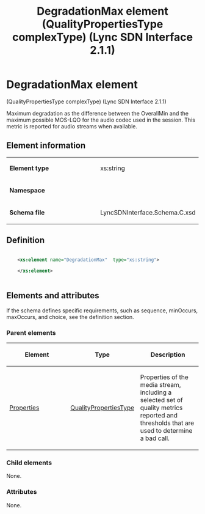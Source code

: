 ﻿---
title: DegradationMax element (QualityPropertiesType complexType) (Lync SDN Interface 2.1.1)
TOCTitle: DegradationMax element
ms:assetid: 29a98660-0032-4ec7-c609-020eec2e639a
ms:mtpsurl: https://msdn.microsoft.com/en-us/library/Dn912708(v=office.15)
ms:contentKeyID: 64126878
ms.date: 02/16/2015
mtps_version: v=office.15
dev_langs:
- xml
---

# DegradationMax element 

(QualityPropertiesType complexType) (Lync SDN Interface 2.1.1)

Maximum degradation as the difference between the OverallMin and the maximum possible MOS-LQO for the audio codec used in the session. This metric is reported for audio streams when available.

## Element information

<table>
<colgroup>
<col style="width: 50%" />
<col style="width: 50%" />
</colgroup>
<tbody>
<tr class="odd">
<td><p><strong>Element type</strong></p></td>
<td><p>xs:string</p></td>
</tr>
<tr class="even">
<td><p><strong>Namespace</strong></p></td>
<td><p></p></td>
</tr>
<tr class="odd">
<td><p><strong>Schema file</strong></p></td>
<td><p>LyncSDNInterface.Schema.C.xsd</p></td>
</tr>
</tbody>
</table>


## Definition

```xml

    <xs:element name="DegradationMax"  type="xs:string">
    
    </xs:element>
  
```

## Elements and attributes

If the schema defines specific requirements, such as sequence, minOccurs, maxOccurs, and choice, see the definition section.

### Parent elements

<table>
<colgroup>
<col style="width: 33%" />
<col style="width: 33%" />
<col style="width: 33%" />
</colgroup>
<thead>
<tr class="header">
<th><p>Element</p></th>
<th><p>Type</p></th>
<th><p>Description</p></th>
</tr>
</thead>
<tbody>
<tr class="odd">
<td><p><a href="properties-element-qualitytype-complextype-lync-sdn-interface-2-1-1.md">Properties</a></p></td>
<td><p><a href="qualitypropertiestype-complextype-lync-sdn-interface-2-1-1.md">QualityPropertiesType</a></p></td>
<td><p>Properties of the media stream, including a selected set of quality metrics reported and thresholds that are used to determine a bad call.</p></td>
</tr>
</tbody>
</table>


### Child elements

None.

### Attributes

None.

